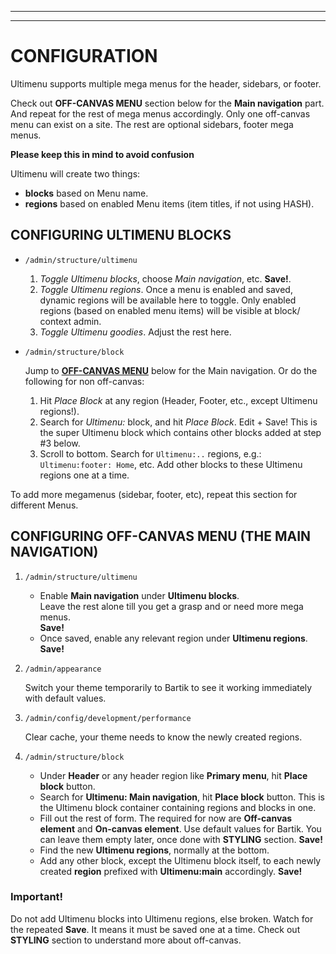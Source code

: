 ***
***
# <a name="configuration"> </a>CONFIGURATION
Ultimenu supports multiple mega menus for the header, sidebars, or footer.

Check out **OFF-CANVAS MENU** section below for the **Main navigation** part.
And repeat for the rest of mega menus accordingly. Only one off-canvas menu
can exist on a site. The rest are optional sidebars, footer mega menus.

**Please keep this in mind to avoid confusion**

Ultimenu will create two things:

* **blocks** based on Menu name.
* **regions** based on enabled Menu items (item titles, if not using HASH).


## CONFIGURING ULTIMENU BLOCKS
* `/admin/structure/ultimenu`

  1. *Toggle Ultimenu blocks*, choose *Main navigation*, etc. **Save!**.
  2. *Toggle Ultimenu regions*. Once a menu is enabled and saved, dynamic
     regions will be available here to toggle. Only enabled regions (based on
     enabled menu items) will be visible at block/ context admin.
  3. *Toggle Ultimenu goodies*. Adjust the rest here.

* `/admin/structure/block`

   Jump to [**OFF-CANVAS MENU**](#offcanvas) below for the Main navigation. Or
   do the following for non off-canvas:
   1. Hit *Place Block* at any region (Header, Footer, etc., except Ultimenu
      regions!).
   2. Search for *Ultimenu:* block, and hit *Place Block*. Edit + Save!
      This is the super Ultimenu block which contains other blocks added at step
      #3 below.
   3. Scroll to bottom. Search for `Ultimenu:..` regions,
      e.g.: `Ultimenu:footer: Home`, etc. Add other blocks to these Ultimenu
      regions one at a time.

To add more megamenus (sidebar, footer, etc), repeat this section for different
Menus.


## <a name="offcanvas"> </a>CONFIGURING OFF-CANVAS MENU (THE MAIN NAVIGATION)
1. `/admin/structure/ultimenu`

   + Enable **Main navigation** under **Ultimenu blocks**.  
     Leave the rest alone till you get a grasp and or need more mega menus.  
     **Save!**
   + Once saved, enable any relevant region under **Ultimenu regions**.  
     **Save!**

2. `/admin/appearance`

   Switch your theme temporarily to Bartik to see it working immediately with
   default values.

3. `/admin/config/development/performance`

   Clear cache, your theme needs to know the newly created regions.   

4. `/admin/structure/block`

   + Under **Header** or any header region like **Primary menu**, hit **Place
     block** button.
   + Search for **Ultimenu: Main navigation**, hit **Place block** button.
     This is the Ultimenu block container containing regions and blocks in one.
   + Fill out the rest of form. The required for now are **Off-canvas element**
     and **On-canvas element**. Use default values for Bartik. You can leave
     them empty later, once done with **STYLING** section.
     **Save!**
   + Find the new **Ultimenu regions**, normally at the bottom.
   + Add any other block, except the Ultimenu block itself, to each newly
     created **region** prefixed with **Ultimenu:main** accordingly.
     **Save!**

### **Important!**

Do not add Ultimenu blocks into Ultimenu regions, else broken.
Watch for the repeated **Save**. It means it must be saved one at a time.
Check out **STYLING** section to understand more about off-canvas.
